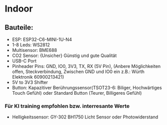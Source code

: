 # Indoor

## Bauteile:

- ESP: ESP32-C6-MINI-1U-N4
- 1-8 Leds: WS2812
- Multisensor: BME688
- CO2 Sensor: {Unsicher} Günstig und gute Qualität
- USB-C Port
- Pinheader Pins: GND, IO0, 3V3, TX, RX (5V Pin), (Anbere Möglichkeiten offen, Steckverbindung, Zwischen GND und IO0 ein z.B.: Würth Elektronik 60900213421)
- 5V to 3V3 Shifter
- Button: Kapazitiver Berührungssensor(TSOT23-6: Biliger, Hochwärtiges Touch Gefühl) oder Standard Button (Teurer, Billigeres Gefühl)



### Für KI training empfohlen bzw. interresante Werte
- Helligkeitssensor: GY-302 BH1750 Licht Sensor oder Photowiderstand